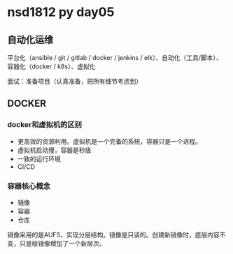 # nsd1812 py day05

## 自动化运维

平台化（ansible / git / gitlab / docker / jenkins / elk）、自动化（工具/脚本）、容器化（docker / k8s）、虚拟化

面试：准备项目（认真准备，把所有细节考虑到）

## DOCKER

### docker和虚拟机的区别

- 更高效的资源利用。虚拟机是一个完备的系统，容器只是一个进程。
- 虚拟机启动慢，容器是秒级
- 一致的运行环境
- CI/CD

### 容器核心概念

- 镜像
- 容器
- 仓库

镜像采用的是AUFS，实现分层结构。镜像是只读的。创建新镜像时，底层内容不变，只是给镜像增加了一个新层次。













